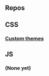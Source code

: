 ## Repos

## CSS
### [Custom themes](https://sleekz.github.io/customthemesleekz/)

## JS
### (None yet)
